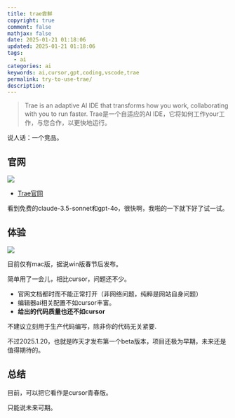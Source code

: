 ```yaml
---
title: trae尝鲜
copyright: true
comment: false
mathjax: false
date: 2025-01-21 01:18:06
updated: 2025-01-21 01:18:06
tags:
  - ai
categories: ai
keywords: ai,cursor,gpt,coding,vscode,trae
permalink: try-to-use-trae/
description:
---
```

> Trae is an adaptive AI IDE that transforms how you work, collaborating with you to run faster.
> Trae是一个自适应的AI IDE，它将如何工作your工作，与您合作，以更快地运行。

说人话：一个竞品。

<!--more-->

## 官网

![](https://cdn.zyha.cn/blog/20250121013146553.png?x-oss-process=style/blog)

- [Trae官网](https://trae.ai/)

看到免费的claude-3.5-sonnet和gpt-4o，很快啊，我啪的一下就下好了试一试。

## 体验

![](https://cdn.zyha.cn/blog/20250121015342464.png?x-oss-process=style/blog)

目前仅有mac版，据说win版春节后发布。

简单用了一会儿，相比cursor，问题还不少。

- 官网文档都时而不能正常打开（非网络问题，纯粹是网站自身问题）
- 编辑器ai相关配置不如cursor丰富。
- **给出的代码质量也还不如cursor**

不建议立刻用于生产代码编写，除非你的代码无关紧要.

不过2025.1.20，也就是昨天才发布第一个beta版本，项目还极为早期，未来还是值得期待的。

## 总结

目前，可以把它看作是cursor青春版。

只能说未来可期。
